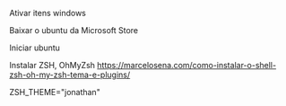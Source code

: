 Ativar itens windows

Baixar o ubuntu da Microsoft Store

Iniciar ubuntu

Instalar ZSH, OhMyZsh
https://marcelosena.com/como-instalar-o-shell-zsh-oh-my-zsh-tema-e-plugins/

ZSH_THEME="jonathan"
